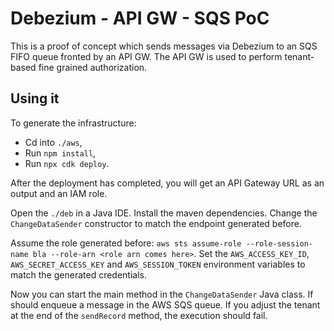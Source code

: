 # Debezium - API GW - SQS PoC

This is a proof of concept which sends messages via Debezium to an SQS FIFO queue fronted by an API GW. The API GW is used to perform tenant-based fine grained authorization.

## Using it

To generate the infrastructure:
 - Cd into `./aws`,
 - Run `npm install`,
 - Run `npx cdk deploy`.

After the deployment has completed, you will get an API Gateway URL as an output and an IAM role. 

Open the `./deb` in a Java IDE. Install the maven dependencies. Change the `ChangeDataSender` constructor to match the endpoint generated before.

Assume the role generated before: `aws sts assume-role --role-session-name bla --role-arn <role arn comes here>`. Set the `AWS_ACCESS_KEY_ID`, `AWS_SECRET_ACCESS_KEY` and `AWS_SESSION_TOKEN` environment variables to match the generated credentials.

Now you can start the main method in the `ChangeDataSender` Java class. If should enqueue a message in the AWS SQS queue. If you adjust the tenant at the end of the `sendRecord` method, the execution should fail. 
